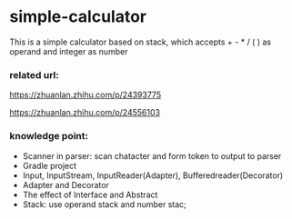 # simple-calculator
This is a simple calculator based on stack, which accepts + - * / ( ) as operand and integer as number    
  
### related url:
https://zhuanlan.zhihu.com/p/24393775

https://zhuanlan.zhihu.com/p/24556103    
  
### knowledge point:  
* Scanner in parser: scan chatacter and form token to output to parser  
* Gradle project  
* Input, InputStream, InputReader(Adapter), Bufferedreader(Decorator)  
* Adapter and Decorator  
* The effect of Interface and Abstract
* Stack: use operand stack and number stac;
